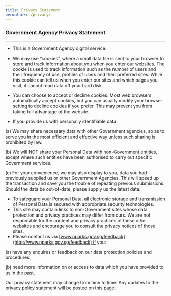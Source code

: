 ```yaml
---
title: Privacy Statement
permalink: /privacy/
---
```



### Government Agency Privacy Statement
-------------------

*   This is a Government Agency digital service.
*   We may use “cookies”, where a small data file is sent to your browser to store and track information about you when you enter our websites. The cookie is used to track information such as the number of users and their frequency of use, profiles of users and their preferred sites. While this cookie can tell us when you enter our sites and which pages you visit, it cannot read data off your hard disk.

*   You can choose to accept or decline cookies. Most web browsers automatically accept cookies, but you can usually modify your browser setting to decline cookies if you prefer. This may prevent you from taking full advantage of the website.
*   If you provide us with personally identifiable data

(a) We may share necessary data with other Government agencies, so as to serve you in the most efficient and effective way unless such sharing is prohibited by law.

(b) We will NOT share your Personal Data with non-Government entities, except where such entities have been authorised to carry out specific Government services.

(c) For your convenience, we may also display to you, data you had previously supplied us or other Government Agencies. This will speed up the transaction and save you the trouble of repeating previous submissions. Should the data be out-of-date, please supply us the latest data.

*   To safeguard your Personal Data, all electronic storage and transmission of Personal Data is secured with appropriate security technologies.
*   This site may contain links to non-Government sites whose data protection and privacy practices may differ from ours. We are not responsible for the content and privacy practices of these other websites and encourage you to consult the privacy notices of those sites.
*   Please contact us via [www.nparks.gov.sg/feedback](http://www.nparks.gov.sg/feedback) if you:

(a) have any enquires or feedback on our data protection policies and procedures,

(b) need more information on or access to data which you have provided to us in the past.

Our privacy statement may change from time to time. Any updates to the privacy policy statement will be posted on this page.